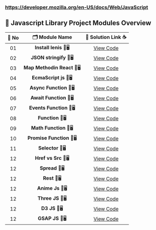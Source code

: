 ### https://developer.mozilla.org/en-US/docs/Web/JavaScript


## 🧩 Javascript Library Project Modules Overview


| 🔢 **No** | 🗂️ **Module Name**                | 🔗 **Solution Link** ☕ |
|:--------:|:----------------------------------:|:----------------------:|
| 01       | **Install lenis** 🎨🖥️                  | [View Code](#) |
| 02       | **JSON stringify** 🎨🖥️                  | [View Code](#) |
| 03       | **Map Methodin React** 🎨🖥️                  | [View Code](#) |
| 04       | **EcmaScript js** 🎨🖥️                  | [View Code](#) |
| 05       | **Async Function** 🎨🖥️                  | [View Code](#) |
| 06       | **Await Function** 🎨🖥️                  | [View Code](#) |
| 07       | **Events Function** 🎨🖥️                  | [View Code](#) |
| 08       | **Function** 🎨🖥️                  | [View Code](#) |
| 09       | **Math Function** 🎨🖥️                  | [View Code](#) |
| 10       | **Promise Function** 🎨🖥️                  | [View Code](#) |
| 11       | **Selector** 🎨🖥️                  | [View Code](#) |
| 12       | **Href vs Src** 🎨🖥️                  | [View Code](#) |
| 12       | **Spread** 🎨🖥️                  | [View Code](#) |
| 12       | **Rest** 🎨🖥️                  | [View Code](#) |
| 12       | **Anime Js** 🎨🖥️                  | [View Code](#) |
| 12       | **Three JS** 🎨🖥️                  | [View Code](#) |
| 12       | **D3 JS** 🎨🖥️                  | [View Code](#) |
| 12       | **GSAP JS** 🎨🖥️                  | [View Code](#) |

